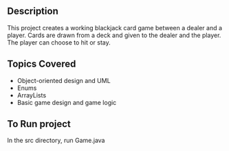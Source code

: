 ## Description

This project creates a working blackjack card game between a dealer and a player.  Cards are drawn from a deck and given to the dealer and the player. The player can choose to hit or stay.

## Topics Covered

* Object-oriented design and UML
* Enums
* ArrayLists
* Basic game design and game logic




## To Run project

In the src directory, run Game.java